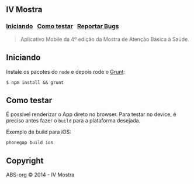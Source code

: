 IV Mostra
------------
### [Iniciando](#iniciando)  &nbsp; [Como testar](#como-testar)  &nbsp; [Reportar Bugs](https://github.com/ABS-org/ivmostra-app/search?q=&type=Issues)

> Aplicativo Mobile da 4º edição da Mostra de Atenção Básica à Saúde.

## Iniciando

Instale os pacotes do ```node``` e depois rode o [Grunt](http://gruntjs.com/):

```
$ npm install && grunt
```


## Como testar

É possível renderizar o App direto no browser. Para testar no device, é preciso antes fazer o ```build``` para a plataforma desejada.

Exemplo de build para iOS:

```phonegap build ios```



## Copyright

ABS-org © 2014 - IV Mostra